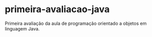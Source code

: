 # primeira-avaliacao-java
Primeira avaliação da aula de programação orientado a objetos em linguagem Java.
